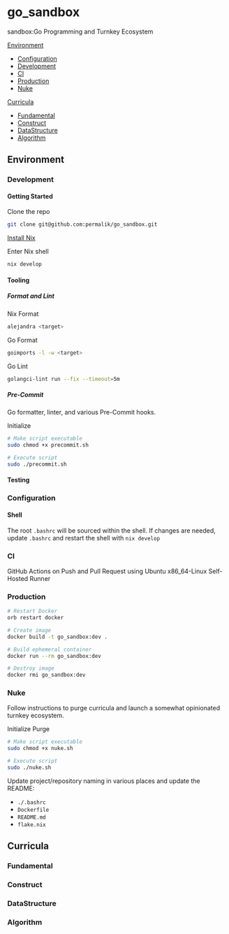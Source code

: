 # go_sandbox
sandbox:Go Programming and Turnkey Ecosystem

[Environment](#environment)
- [Configuration](#configuration)
- [Development](#development)
- [CI](#ci)
- [Production](#production)
- [Nuke](#nuke)

[Curricula](#curricula)
- [Fundamental](#fundamental)
- [Construct](#construct)
- [DataStructure](#datastructure)
- [Algorithm](#algorithm)

## Environment
### Development
#### Getting Started
Clone the repo
```sh
git clone git@github.com:permalik/go_sandbox.git
```

[Install Nix](https://nixos.org/download/)

Enter Nix shell
```sh
nix develop
```

#### Tooling
##### Format and Lint
Nix Format
```sh
alejandra <target>
```

Go Format
```sh
goimports -l -w <target>
```

Go Lint
```sh
golangci-lint run --fix --timeout=5m
```

##### Pre-Commit
Go formatter, linter, and various Pre-Commit hooks.

Initialize
```sh
# Make script executable
sudo chmod +x precommit.sh

# Execute script
sudo ./precommit.sh
```
<!--TODO:
##### Secret Management
-->

#### Testing
<!--TODO:-->

### Configuration
#### Shell
The root `.bashrc` will be sourced within the shell.
If changes are needed, update `.bashrc` and restart the shell with `nix develop`

### CI
GitHub Actions on Push and Pull Request using Ubuntu x86_64-Linux Self-Hosted Runner
<!--TODO:
Secret Management
-->
<!--TODO:
Dependabot
-->

### Production
```sh
# Restart Docker
orb restart docker

# Create image
docker build -t go_sandbox:dev .

# Build ephemeral container
docker run --rm go_sandbox:dev

# Destroy image
docker rmi go_sandbox:dev
```

<!--TODO:
Development Build
Production Build
Continuous Delivery
-->

### Nuke
Follow instructions to purge curricula and launch a somewhat opinionated turnkey ecosystem.

Initialize Purge
```sh
# Make script executable
sudo chmod +x nuke.sh

# Execute script
sudo ./nuke.sh
```

Update project/repository naming in various places and update the README:
- `./.bashrc`
- `Dockerfile`
- `README.md`
- `flake.nix`

<!--TODO:-->

## Curricula
### Fundamental
### Construct
### DataStructure
### Algorithm
